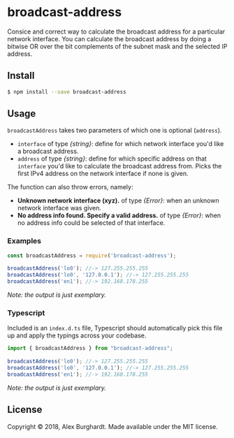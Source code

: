 # broadcast-address

Consice and correct way to calculate the broadcast address for a particular network interface. You can calculate the broadcast address by doing a bitwise OR over
the bit complements of the subnet mask and the selected IP address.

## Install

```sh
$ npm install --save broadcast-address
```

## Usage

`broadcastAddress` takes two parameters of which one is optional (`address`).

* `interface` of type *{string}*: define for which network interface you'd like a broadcast address.
* `address` of type *{string}*: define for which specific address on that `interface` you'd like to calculate the broadcast address from. Picks the first IPv4 address on the network interface if none is given.

The function can also throw errors, namely:

* **Unknown network interface (xyz).** of type *{Error}*: when an unknown network interface was given.
* **No address info found. Specify a valid address.** of type *{Error}*: when no address info could be selected of that interface.


### Examples

```javascript
const broadcastAddress = require('broadcast-address');
 
broadcastAddress('lo0'); //-> 127.255.255.255
broadcastAddress('lo0', '127.0.0.1'); //-> 127.255.255.255
broadcastAddress('en1'); //-> 192.168.178.255
```

*Note: the output is just exemplary.*

### Typescript

Included is an `index.d.ts` file, Typescript should automatically pick this file up and apply the typings across your codebase.

```typescript
import { broadcastAddress } from "broadcast-address";
 
broadcastAddress('lo0'); //-> 127.255.255.255
broadcastAddress('lo0', '127.0.0.1'); //-> 127.255.255.255
broadcastAddress('en1'); //-> 192.168.178.255
```

*Note: the output is just exemplary.*

## License
Copyright © 2018, Alex Burghardt. Made available under the MIT license.

